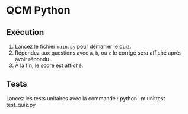 # QCM Python

## Exécution
1. Lancez le fichier `main.py` pour démarrer le quiz.
2. Répondez aux questions avec `a`, `b`, ou `c` le corrigé sera affiché après avoir répondu .
3. À la fin, le score est affiché.

## Tests
Lancez les tests unitaires avec la commande :
python -m unittest test_quiz.py
